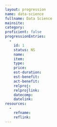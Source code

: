 ```yaml
---
layout: progression
name: data-science
fullname: Data Science
mainsite: 
category: 
proficient: false
progressionEntries:
  -
    id: 1
    status: NS
    name: 
    item: 
    type: 
    price: 
    est-duration:
    est-benefit:
    act-benefit:
    relproj:
    relprojlink:
    datecomp:
    datelink:
resources: 
  -
    refname: 
    reflink: 
---
```

